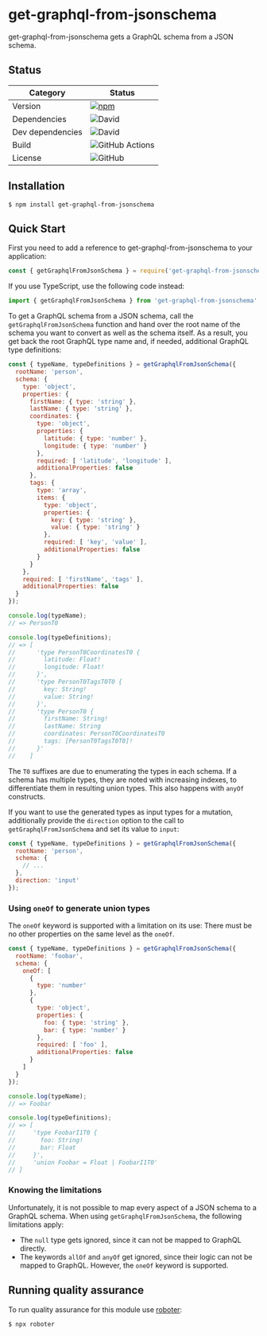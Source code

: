# get-graphql-from-jsonschema

get-graphql-from-jsonschema gets a GraphQL schema from a JSON schema.

## Status

| Category         | Status                                                                                                                        |
| ---------------- | ----------------------------------------------------------------------------------------------------------------------------- |
| Version          | [![npm](https://img.shields.io/npm/v/get-graphql-from-jsonschema)](https://www.npmjs.com/package/get-graphql-from-jsonschema) |
| Dependencies     | ![David](https://img.shields.io/david/thenativeweb/get-graphql-from-jsonschema)                                               |
| Dev dependencies | ![David](https://img.shields.io/david/dev/thenativeweb/get-graphql-from-jsonschema)                                           |
| Build            | ![GitHub Actions](https://github.com/thenativeweb/get-graphql-from-jsonschema/workflows/Release/badge.svg?branch=main)      |
| License          | ![GitHub](https://img.shields.io/github/license/thenativeweb/get-graphql-from-jsonschema)                                     |

## Installation

```shell
$ npm install get-graphql-from-jsonschema
```

## Quick Start

First you need to add a reference to get-graphql-from-jsonschema to your application:

```javascript
const { getGraphqlFromJsonSchema } = require('get-graphql-from-jsonschema');
```

If you use TypeScript, use the following code instead:

```typescript
import { getGraphqlFromJsonSchema } from 'get-graphql-from-jsonschema';
```

To get a GraphQL schema from a JSON schema, call the `getGraphqlFromJsonSchema` function and hand over the root name of the schema you want to convert as well as the schema itself. As a result, you get back the root GraphQL type name and, if needed, additional GraphQL type definitions:

```javascript
const { typeName, typeDefinitions } = getGraphqlFromJsonSchema({
  rootName: 'person',
  schema: {
    type: 'object',
    properties: {
      firstName: { type: 'string' },
      lastName: { type: 'string' },
      coordinates: {
        type: 'object',
        properties: {
          latitude: { type: 'number' },
          longitude: { type: 'number' }
        },
        required: [ 'latitude', 'longitude' ],
        additionalProperties: false
      },
      tags: {
        type: 'array',
        items: {
          type: 'object',
          properties: {
            key: { type: 'string' },
            value: { type: 'string' }
          },
          required: [ 'key', 'value' ],
          additionalProperties: false
        }
      }
    },
    required: [ 'firstName', 'tags' ],
    additionalProperties: false
  }
});

console.log(typeName);
// => PersonT0

console.log(typeDefinitions);
// => [
//      'type PersonT0CoordinatesT0 {
//        latitude: Float!
//        longitude: Float!
//      }',
//      'type PersonT0TagsT0T0 {
//        key: String!
//        value: String!
//      }',
//      'type PersonT0 {
//        firstName: String!
//        lastName: String
//        coordinates: PersonT0CoordinatesT0
//        tags: [PersonT0TagsT0T0]!
//      }'
//    ]
```

The `T0` suffixes are due to enumerating the types in each schema. If a schema has multiple types, they are noted with increasing indexes, to differentiate them in resulting union types. This also happens with `anyOf` constructs.

If you want to use the generated types as input types for a mutation, additionally provide the `direction` option to the call to `getGraphqlFromJsonSchema` and set its value to `input`:

```javascript
const { typeName, typeDefinitions } = getGraphqlFromJsonSchema({
  rootName: 'person',
  schema: {
    // ...
  },
  direction: 'input'
});
```

### Using `oneOf` to generate union types

The `oneOf` keyword is supported with a limitation on its use: There must be no other properties on the same level as the `oneOf`.

```javascript
const { typeName, typeDefinitions } = getGraphqlFromJsonSchema({
  rootName: 'foobar',
  schema: {
    oneOf: [
      {
        type: 'number'
      },
      {
        type: 'object',
        properties: {
          foo: { type: 'string' },
          bar: { type: 'number' }
        },
        required: [ 'foo' ],
        additionalProperties: false
      }
    ]
  }
});

console.log(typeName);
// => Foobar

console.log(typeDefinitions);
// => [
//     'type FoobarI1T0 {
//       foo: String!
//       bar: Float
//     }',
//     'union Foobar = Float | FoobarI1T0'
// ]
```

### Knowing the limitations

Unfortunately, it is not possible to map every aspect of a JSON schema to a GraphQL schema. When using `getGraphqlFromJsonSchema`, the following limitations apply:

- The `null` type gets ignored, since it can not be mapped to GraphQL directly.
- The keywords `allOf` and `anyOf` get ignored, since their logic can not be mapped to GraphQL. However, the `oneOf` keyword is supported.

## Running quality assurance

To run quality assurance for this module use [roboter](https://www.npmjs.com/package/roboter):

```shell
$ npx roboter
```
